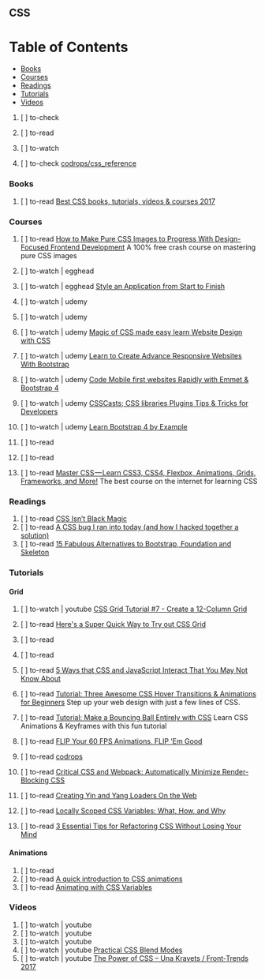 ## CSS

# Table of Contents
<!-- MarkdownTOC depth=4 -->
  - [Books](#books)
  - [Courses](#courses)
  - [Readings](#readings)
  - [Tutorials](#tutorials)
  - [Videos](#videos)
<!-- /MarkdownTOC -->

  1. [ ] to-check []()
  1. [ ] to-read []()
  1. [ ] to-watch []()

  1. [ ] to-check [codrops/css_reference](https://tympanus.net/codrops/css_reference/)


### Books

  1. [ ] to-read [Best CSS books, tutorials, videos & courses 2017](https://reactdom.com/blog/css-books)

### Courses

  1. [ ] to-read [How to Make Pure CSS Images to Progress With Design-Focused Frontend Development](https://coding-artist.teachable.com/p/how-to-make-pure-css-images/) A 100% free crash course on mastering pure CSS images

  1. [ ] to-watch | egghead []()
  1. [ ] to-watch | egghead [Style an Application from Start to Finish](https://egghead.io/courses/style-an-application-from-start-to-finish)

  1. [ ] to-watch | udemy []()
  1. [ ] to-watch | udemy []()
  1. [ ] to-watch | udemy [Magic of CSS made easy learn Website Design with CSS](https://www.udemy.com/introduction-to-css-web-development-bootcamp/learn/v4/overview)
  1. [ ] to-watch | udemy [Learn to Create Advance Responsive Websites With Bootstrap](https://www.udemy.com/responsive-website-with-bootstrap/learn/v4/overview)
  1. [ ] to-watch | udemy [Code Mobile first websites Rapidly with Emmet & Bootstrap  4](https://www.udemy.com/emmet-video-tutorials/learn/v4/overview)
  1. [ ] to-watch | udemy [CSSCasts; CSS libraries Plugins Tips & Tricks for Developers](https://www.udemy.com/csscasts-css-libraries-plugins-tips-tricks-for-developers/learn/v4/overview)

  1. [ ] to-watch | udemy [Learn Bootstrap 4 by Example](https://www.udemy.com/learn-bootstrap-4-by-example/learn/v4/overview)

  1. [ ] to-read []()
  1. [ ] to-read []()
  1. [ ] to-read [Master CSS — Learn CSS3, CSS4, Flexbox, Animations, Grids, Frameworks, and More!](https://codeburst.io/master-css-learn-css3-css4-flexbox-animations-grids-frameworks-and-more-dbf69ac4ff61) The best course on the internet for learning CSS

### Readings

  1. [ ] to-read [CSS Isn’t Black Magic](https://medium.freecodecamp.org/its-not-dark-magic-pulling-back-the-curtains-from-your-stylesheets-c8d677fa21b2)
  1. [ ] to-read [A CSS bug I ran into today (and how I hacked together a solution)](https://medium.com/@kevin.kabore/a-css-bug-i-ran-into-today-and-how-i-hacked-together-a-solution-5e3e891c12b1)
  1. [ ] to-read [15 Fabulous Alternatives to Bootstrap, Foundation and Skeleton](https://www.agriya.com/blog/2016/05/31/15-alternatives-bootstrap-foundation-skeleton/)

### Tutorials


#### Grid

  1. [ ] to-watch | youtube [CSS Grid Tutorial #7 - Create a 12-Column Grid](https://www.youtube.com/watch?v=WmwGpjg580o)

  1. [ ] to-read [Here's a Super Quick Way to Try out CSS Grid](http://jensimmons.com/post/aug-15-2017/heres-super-quick-way-try-out-css-grid)
  1. [ ] to-read []()
  1. [ ] to-read []()
  1. [ ] to-read [5 Ways that CSS and JavaScript Interact That You May Not Know About](https://davidwalsh.name/ways-css-javascript-interact)

  1. [ ] to-read [Tutorial: Three Awesome CSS Hover Transitions & Animations for Beginners](https://codeburst.io/tutorial-three-awesome-css-hover-transitions-animations-for-beginners-c14c08309091) Step up your web design with just a few lines of CSS.
  1. [ ] to-read [Tutorial: Make a Bouncing Ball Entirely with CSS](https://codeburst.io/tutorial-make-a-bouncing-ball-entirely-with-css-1e7e3c853a50) Learn CSS Animations & Keyframes with this fun tutorial
  1. [ ] to-read [FLIP Your 60 FPS Animations, FLIP ’Em Good](https://medium.com/outsystems-experts/flip-your-60-fps-animations-flip-em-good-372281598865)

  1. [ ] to-read [codrops](https://tympanus.net/codrops/)
  1. [ ] to-read [Critical CSS and Webpack: Automatically Minimize Render-Blocking CSS](https://vuejsdevelopers.com/2017/07/24/critical-css-webpack)

  1. [ ] to-read [Creating Yin and Yang Loaders On the Web](https://css-tricks.com/creating-yin-yang-loaders-web/)
  1. [ ] to-read [Locally Scoped CSS Variables: What, How, and Why](https://una.im/local-css-vars/)
  1. [ ] to-read [3 Essential Tips for Refactoring CSS Without Losing Your Mind](https://www.shopify.com/partners/blog/3-essential-tips-for-refactoring-css-without-losing-your-mind-from-harry-roberts)

#### Animations

  1. [ ] to-read []()
  1. [ ] to-read [A quick introduction to CSS animations](https://medium.com/learning-new-stuff/a-quick-introduction-to-css-animations-8ecb2f150792)  
  1. [ ] to-read [Animating with CSS Variables](http://valhead.com/2017/07/21/animating-with-css-variables/)

### Videos

  1. [ ] to-watch | youtube []()
  1. [ ] to-watch | youtube []()
  1. [ ] to-watch | youtube []()
  1. [ ] to-watch | youtube [Practical CSS Blend Modes](https://www.youtube.com/watch?v=CdFQ_MlXoHE)
  1. [ ] to-watch | youtube [The Power of CSS – Una Kravets / Front-Trends 2017](https://www.youtube.com/watch?v=IRI1H5tyEAo)
